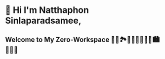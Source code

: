 # 👋 Hi I'm Natthaphon Sinlaparadsamee, 

## Welcome to My Zero-Workspace 🌄🌅🏞🎑🗾🌠🎇🎆🌇🏙🌃🌌🌉
















<!--
**zerosixdev/zerosixdev** is a ✨ _special_ ✨ repository because its `README.md` (this file) appears on your GitHub profile.

Here are some ideas to get you started:

- 🔭 I’m currently working on ...
- 🌱 I’m currently learning ...
- 👯 I’m looking to collaborate on ...
- 🤔 I’m looking for help with ...
- 💬 Ask me about ...
- 📫 How to reach me: ...
- 😄 Pronouns: ...
- ⚡ Fun fact: ...
-->
